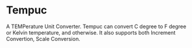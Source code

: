 # Tempuc
A TEMPerature Unit Converter. Tempuc can convert C degree to F degree or Kelvin temperature, and otherwise. It also supports both Increment Convertion, Scale Conversion.
